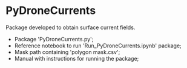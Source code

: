 # PyDroneCurrents

Package developed to obtain surface current fields.

- Package 'PyDroneCurrents.py';
- Reference notebook to run 'Run_PyDroneCurrents.ipynb' package;
- Mask path containing 'polygon mask.csv';
- Manual with instructions for running the package;

